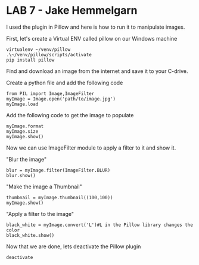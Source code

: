 # LAB 7 - Jake Hemmelgarn
I used the plugin in Pillow and here is how to run it to manipulate images. 

First, let's create a Virtual ENV called pillow on our Windows machine

```
virtualenv ~/venv/pillow
.\~/venv/pillow/scripts/activate
pip install pillow 
```

Find and download an image from the internet and save it to your C-drive. 

Create a python file and add the following code

```
from PIL import Image,ImageFilter
myImage = Image.open('path/to/image.jpg')
myImage.load
```

Add the following code to get the image to populate

```
myImage.format
myImage.size
myImage.show()
```

Now we can use ImageFilter module to apply a filter to it and show it.

"Blur the image"
```
blur = myImage.filter(ImageFilter.BLUR)
blur.show()
```

"Make the image a Thumbnail"
```
thumbnail = myImage.thumbnail((100,100))
myImage.show()
```

"Apply a filter to the image"
```
black_white = myImage.convert('L')#L in the Pillow library changes the color
black_white.show()
```

Now that we are done, lets deactivate the Pillow plugin

```
deactivate
```
